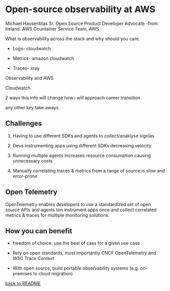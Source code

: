 # Open-source observability at AWS

Michael Hausenblas Sr. Open Source Product Developer Advocate -from Ireland. AWS Countainer Service Team, AWS

What is observability across the stack and why should you care.

- Logs- cloudwatch

- Metrics- amazon cloudwatch

- Traces- xray

Observability and AWS

Cloudwatch

2 ways this info will change how i will approach career transition

any other key take aways

## Challenges

1. Having to use different SDKs and agents to collect/anaklyse signlas

1. Devs instrumenting apps using different SDKs decreasing velocity

1. Running multiple agents increases resource consumption causing unnecessary costs

1. Manually correlating traces & metrics from a range of source is slow and error-prone

## Open Telemetry

OpenTelemetry enables developers to use a standardized set of open source APIs and agents ton instrument apps once and collect correlated metrics & traces for multiple monitoring solutions.

## How you can benefit

- freedom of choice: use the best of cass for a given use case

- Rely on open standards, most importantly CNCF OpenTelemetry and W3C Trace Context

- With open source, build portable observability systems (e.g. on-premises to cloud migration)

[back to README](README.md)